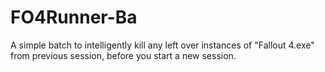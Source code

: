 # FO4Runner-Ba
A simple batch to intelligently kill any left over instances of "Fallout 4.exe" from previous session, before you start a new session. 
